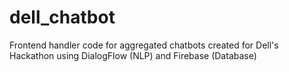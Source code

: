 # dell_chatbot
Frontend handler code for aggregated chatbots created for Dell's Hackathon using DialogFlow (NLP) and Firebase (Database)
